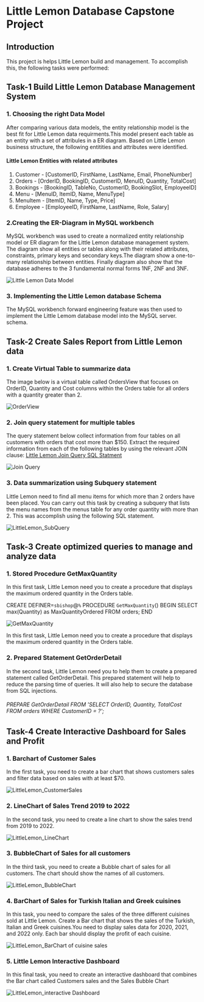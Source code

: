 # Little Lemon Database Capstone Project

## Introduction
This project is helps Little Lemon build and management. To accomplish this, the following tasks were performed:

## Task-1 Build Little Lemon Database Management System
### 1. Choosing the right Data Model
After comparing various data models, the entity relationship model is the best fit for Little Lemon data requirments.This model present each table as an entity with a set of attribules in a ER diagram. Based on Little Lemon business structure, the following entitities and attributes were identified. 

#### Little Lemon Entities with related attributes 
1. Customer - [CustomerID, FirstName, LastName, Email, PhoneNumber]
2. Orders   - [OrderID, BookingID, CustomerID, MenuID, Quantity, TotalCost]
3. Bookings - [BookingID, TableNo, CustomerID, BookingSlot, EmployeeID]
4. Menu - [MenuID, ItemID, Name, MenuType]
5. MenuItem - [ItemID, Name, Type, Price]
6. Employee - [EmployeeID, FirstName, LastName, Role, Salary]         

### 2.Creating the ER-Diagram in MySQL workbench 
MySQL workbench was used to create a normalized entity relationship model or ER diagram for the Little Lemon database management system. The diagram show all entities or tables along with their related attributes, constraints, primary keys and secondary keys.The diagram show a one-to-many relationship between entities. Finally diagram also show that the database adheres to the 3 fundamental normal forms 1NF, 2NF and 3NF. 

![Little Lemon Data Model](LittleLemonDataModel/LittleLemonDM.png)

### 3. Implementing the Little Lemon database Schema
The MySQL workbench forward engineering feature was then used to implement the Little Lemom database model into the MySQL server. schema.  
## Task-2 Create Sales Report from Little Lemon data

### 1. Create Virtual Table to summarize data
The image below is a virtual table called OrdersView that focuses on OrderID, Quantity and Cost columns within the Orders table for all orders with a quantity greater than 2. 

![OrderView](LittleLemon_OrderView_VirtualTableQuery_results.png)


### 2. Join query statement for multiple tables 
The query statement below collect information from four tables on all customers with orders that cost more than $150. Extract the required information from each of the following tables by using the relevant JOIN clause: 
[Little Lemon Join Query SQL Statment](LittleLemon_Join_Tables_Queries/LittleLemon_JoinQuery_DataSummarization.sql)

![Join Query](LittleLemon_Join_Tables_Queries/LittleLemon_JoinTableQuery_DataSummerization_results.png)


### 3. Data summarization using Subquery statement 

Little Lemon need to find all menu items for which more than 2 orders have been placed. You can carry out this task by creating a subquery that lists the menu names from the menus table for any order quantity with more than 2. This was accomplish using the following SQL statement. 

![LittleLemon_SubQuery](LittleLemonSubQueries/LittleLemon_Subquery_DataSummerization_results.png)

## Task-3 Create optimized queries to manage and analyze data

### 1. Stored Procedure GetMaxQuantity
In this first task, Little Lemon need you to create a procedure that displays the maximum ordered quantity in the Orders table.

CREATE DEFINER=`sbishop`@`%` PROCEDURE `GetMaxQuantity`()
BEGIN
SELECT max(Quantity) as MaxQuantityOrdered FROM orders;
END

![GetMaxQuantity](LittleLemon_Stored_Procedures/LittleLemon_GetMaxQuantity_StoredProcedure_results.png)

In this first task, Little Lemon need you to create a procedure that displays the maximum ordered quantity in the Orders table.

### 2. Prepared Statement GetOrderDetail

In the second task, Little Lemon need you to help them to create a prepared statement called GetOrderDetail. This prepared statement will help to reduce the parsing time of queries. It will also help to secure the database from SQL injections.

###### PREPARE GetOrderDetail FROM 'SELECT OrderID, Quantity, TotalCost FROM orders WHERE CustomerID = ?';

## Task-4 Create Interactive Dashboard for Sales and Profit

### 1. Barchart of Customer Sales 

In the first task, you need to create a bar chart that shows customers sales and filter data based on sales with at least $70.

![LittleLemon_CustomerSales](LittleLemon_Tableau_DataAnalysis/LittleLemon_BarChart2.png)

### 2. LineChart of Sales Trend 2019 to 2022 

In the second task, you need to create a line chart to show the sales trend from 2019 to 2022. 

![LittleLemon_LineChart](LittleLemon_Tableau_DataAnalysis/LittleLemon_LineChart.png)


### 3. BubbleChart of Sales for all customers 

In the third task, you need to create a Bubble chart of sales for all customers. The chart should show the names of all customers.

![LittleLemon_BubbleChart](LittleLemon_Tableau_DataAnalysis/Little_Lemon_Sales_BubbleChart.png)


### 4. BarChart of Sales for Turkish Italian and Greek cuisines

In this task, you need to compare the sales of the three different cuisines sold at Little Lemon. Create a Bar chart that shows the sales of the Turkish, Italian and Greek cuisines.You need to display sales data for 2020, 2021, and 2022 only. Each bar should display the profit of each cuisine. 

![LittleLemon_BarChart of cuisine sales](LittleLemon_Tableau_DataAnalysis/LittleLemon_Barchart.png)

### 5. Little Lemon Interactive Dashboard

In this final task, you need to create an interactive dashboard that combines the Bar chart called Customers sales and the Sales Bubble Chart

![LittleLemon_interactive Dashboard](LittleLemon_Tableau_DataAnalysis/LittleLemon_interactivedashboard.png)
